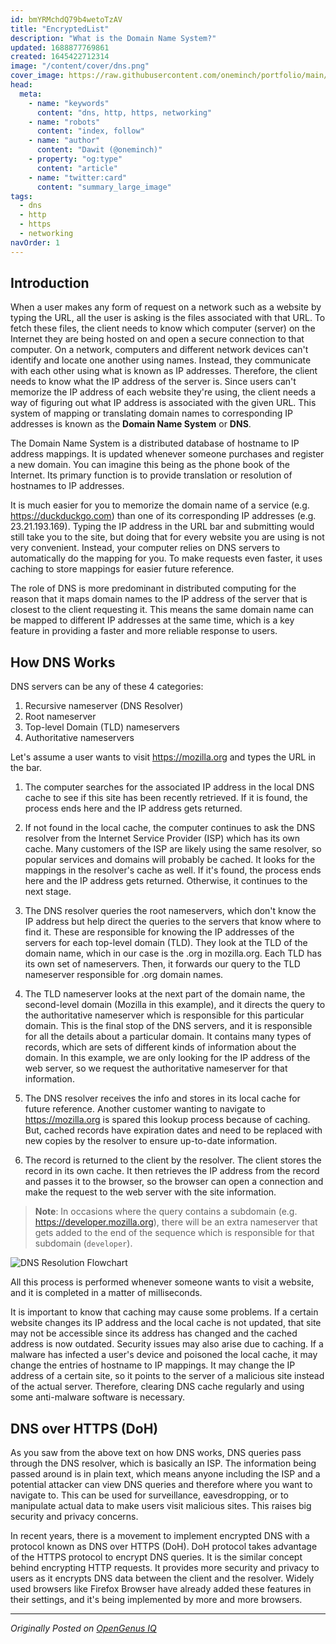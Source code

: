 ```yaml
---
id: bmYRMchdQ79b4wetoTzAV
title: "EncryptedList"
description: "What is the Domain Name System?"
updated: 1688877769861
created: 1645422712314
image: "/content/cover/dns.png"
cover_image: https://raw.githubusercontent.com/oneminch/portfolio/main/public/content/cover/dns.png
head:
  meta:
    - name: "keywords"
      content: "dns, http, https, networking"
    - name: "robots"
      content: "index, follow"
    - name: "author"
      content: "Dawit (@oneminch)"
    - property: "og:type"
      content: "article"
    - name: "twitter:card"
      content: "summary_large_image"
tags:
  - dns
  - http
  - https
  - networking
navOrder: 1
---
```


## Introduction

When a user makes any form of request on a network such as a website by typing the URL, all the user is asking is the files associated with that URL. To fetch these files, the client needs to know which computer (server) on the Internet they are being hosted on and open a secure connection to that computer. On a network, computers and different network devices can't identify and locate one another using names. Instead, they communicate with each other using what is known as IP addresses. Therefore, the client needs to know what the IP address of the server is. Since users can't memorize the IP address of each website they're using, the client needs a way of figuring out what IP address is associated with the given URL. This system of mapping or translating domain names to corresponding IP addresses is known as the **Domain Name System** or **DNS**.

The Domain Name System is a distributed database of hostname to IP address mappings. It is updated whenever someone purchases and register a new domain. You can imagine this being as the phone book of the Internet. Its primary function is to provide translation or resolution of hostnames to IP addresses.

It is much easier for you to memorize the domain name of a service (e.g. https://duckduckgo.com) than one of its corresponding IP addresses (e.g. 23.21.193.169). Typing the IP address in the URL bar and submitting would still take you to the site, but doing that for every website you are using is not very convenient. Instead, your computer relies on DNS servers to automatically do the mapping for you. To make requests even faster, it uses caching to store mappings for easier future reference.

The role of DNS is more predominant in distributed computing for the reason that it maps domain names to the IP address of the server that is closest to the client requesting it. This means the same domain name can be mapped to different IP addresses at the same time, which is a key feature in providing a faster and more reliable response to users.

## How DNS Works

DNS servers can be any of these 4 categories:

1. Recursive nameserver (DNS Resolver)
2. Root nameserver
3. Top-level Domain (TLD) nameservers
4. Authoritative nameservers

Let's assume a user wants to visit https://mozilla.org and types the URL in the bar.

1. The computer searches for the associated IP address in the local DNS cache to see if this site has been recently retrieved. If it is found, the process ends here and the IP address gets returned.

2. If not found in the local cache, the computer continues to ask the DNS resolver from the Internet Service Provider (ISP) which has its own cache. Many customers of the ISP are likely using the same resolver, so popular services and domains will probably be cached. It looks for the mappings in the resolver's cache as well. If it's found, the process ends here and the IP address gets returned. Otherwise, it continues to the next stage.

3. The DNS resolver queries the root nameservers, which don't know the IP address but help direct the queries to the servers that know where to find it. These are responsible for knowing the IP addresses of the servers for each top-level domain (TLD). They look at the TLD of the domain name, which in our case is the .org in mozilla.org. Each TLD has its own set of nameservers. Then, it forwards our query to the TLD nameserver responsible for .org domain names.

4. The TLD nameserver looks at the next part of the domain name, the second-level domain (Mozilla in this example), and it directs the query to the authoritative nameserver which is responsible for this particular domain. This is the final stop of the DNS servers, and it is responsible for all the details about a particular domain. It contains many types of records, which are sets of different kinds of information about the domain. In this example, we are only looking for the IP address of the web server, so we request the authoritative nameserver for that information.

5. The DNS resolver receives the info and stores in its local cache for future reference. Another customer wanting to navigate to https://mozilla.org is spared this lookup process because of caching. But, cached records have expiration dates and need to be replaced with new copies by the resolver to ensure up-to-date information.

6. The record is returned to the client by the resolver. The client stores the record in its own cache. It then retrieves the IP address from the record and passes it to the browser, so the browser can open a connection and make the request to the web server with the site information.

> **Note**: In occasions where the query contains a subdomain (e.g. https://developer.mozilla.org), there will be an extra nameserver that gets added to the end of the sequence which is responsible for that subdomain (`developer`).

![DNS Resolution Flowchart](/content/dns.resolution.png)

All this process is performed whenever someone wants to visit a website, and it is completed in a matter of milliseconds.

It is important to know that caching may cause some problems. If a certain website changes its IP address and the local cache is not updated, that site may not be accessible since its address has changed and the cached address is now outdated. Security issues may also arise due to caching. If a malware has infected a user's device and poisoned the local cache, it may change the entries of hostname to IP mappings. It may change the IP address of a certain site, so it points to the server of a malicious site instead of the actual server. Therefore, clearing DNS cache regularly and using some anti-malware software is necessary.

## DNS over HTTPS (DoH)

As you saw from the above text on how DNS works, DNS queries pass through the DNS resolver, which is basically an ISP. The information being passed around is in plain text, which means anyone including the ISP and a potential attacker can view DNS queries and therefore where you want to navigate to. This can be used for surveillance, eavesdropping, or to manipulate actual data to make users visit malicious sites. This raises big security and privacy concerns.

In recent years, there is a movement to implement encrypted DNS with a protocol known as DNS over HTTPS (DoH). DoH protocol takes advantage of the HTTPS protocol to encrypt DNS queries. It is the similar concept behind encrypting HTTP requests. It provides more security and privacy to users as it encrypts DNS data between the client and the resolver. Widely used browsers like Firefox Browser have already added these features in their settings, and it's being implemented by more and more browsers.

---

_Originally Posted on [OpenGenus IQ](https://iq.opengenus.org/domain-name-system-explained/)_
